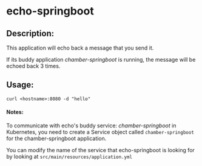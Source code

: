 # echo-springboot

## Description:
This application will echo back a message that you send it. 

If its buddy application *chamber-springboot* is running, the message will be echoed back 3 times.

## Usage:
`curl <hostname>:8080 -d "hello"`

#### Notes:
To communicate with echo's buddy service: *chamber-springboot* in Kubernetes, you need to create a Service object called `chamber-springboot` for the chamber-springboot application.

You can modify the name of the service that echo-springboot is looking for by looking at `src/main/resources/application.yml`